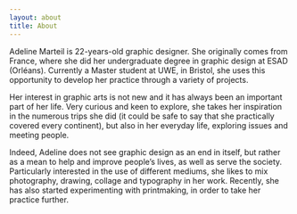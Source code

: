```yaml
---
layout: about
title: About
---
```

Adeline Marteil is 22-years-old graphic designer. She originally comes from France, where she did her undergraduate degree in graphic design at ESAD (Orléans).
Currently a Master student at UWE, in Bristol, she uses this opportunity to develop her practice through a variety of projects.

Her interest in graphic arts is not new and it has always been an important part of her life. 
Very curious and keen to explore, she takes her inspiration in the numerous trips she did (it could be safe to say that she practically covered every continent), 
but also in her everyday life, exploring issues and meeting people.

Indeed, Adeline does not see graphic design as an end in itself, but rather as a mean to help and improve people’s lives, as well as serve the society.
Particularly interested in the use of different mediums, she likes to mix photography, drawing, collage and typography in her work. 
Recently, she has also started experimenting with printmaking, in order to take her practice further.